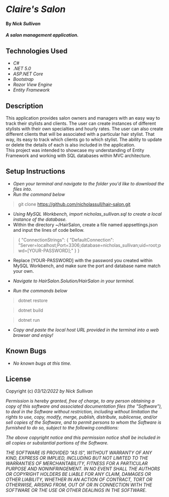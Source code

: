 <!-- Change to Project Name -->
# _Claire's Salon_

#### By _**Nick Sullivan**_

#### _A salon management application._

## Technologies Used

* _C#_
* _.NET 5.0_
* _ASP.NET Core_
* _Bootstrap_
* _Razor View Engine_
* _Entity Framework_

## Description

This application provides salon owners and managers with an easy way to track their stylists and clients. The user can create instances of different stylists with their own specialties and hourly rates. The user can also create different clients that will be associated with a particular hair stylist. That way, its easy to track which clients go to which stylist. The ability to update or delete the details of each is also included in the application. <br>
This project was intended to showcase my understanding of Entity Framework and working with SQL databases within MVC architecture. 

## Setup Instructions

* _Open your terminal and navigate to the folder you'd like to download the files into._
* _Run the command below_
> git clone https://github.com/nicholassull/hair-salon.git
* _Using MySQL Workbench, import nicholas_sullivan.sql to create a local instance of the database._
* Within the directory ~/HairSalon, create a file named appsettings.json and input the lines of code bellow.
> {
  "ConnectionStrings": {
      "DefaultConnection": "Server=localhost;Port=3306;database=nicholas_sullivan;uid=root;pwd=[YOUR-PASSWORD];"
  }
}
  * Replace [YOUR-PASSWORD] with the password you created within MySQL Workbench, and make sure the port and database name match your own.

* _Navigate to HairSalon.Solution/HairSalon in your terminal._
* _Run the commands below_
>dotnet restore

>dotnet build

>dotnet run
* _Copy and paste the local host URL provided in the terminal into a web browser and enjoy!_

## Known Bugs

* _No known bugs at this time._

## License

Copyright (c) _03/12/2022_ _by Nick Sullivan_


_Permission is hereby granted, free of charge, to any person obtaining a copy of this software and associated documentation files (the "Software"), to deal in the Software without restriction, including without limitation the rights to use, copy, modify, merge, publish, distribute, sublicense, and/or sell copies of the Software, and to permit persons to whom the Software is furnished to do so, subject to the following conditions:_

_The above copyright notice and this permission notice shall be included in all copies or substantial portions of the Software._

_THE SOFTWARE IS PROVIDED "AS IS", WITHOUT WARRANTY OF ANY KIND, EXPRESS OR IMPLIED, INCLUDING BUT NOT LIMITED TO THE WARRANTIES OF MERCHANTABILITY, FITNESS FOR A PARTICULAR PURPOSE AND NONINFRINGEMENT. IN NO EVENT SHALL THE AUTHORS OR COPYRIGHT HOLDERS BE LIABLE FOR ANY CLAIM, DAMAGES OR OTHER LIABILITY, WHETHER IN AN ACTION OF CONTRACT, TORT OR OTHERWISE, ARISING FROM, OUT OF OR IN CONNECTION WITH THE SOFTWARE OR THE USE OR OTHER DEALINGS IN THE SOFTWARE._